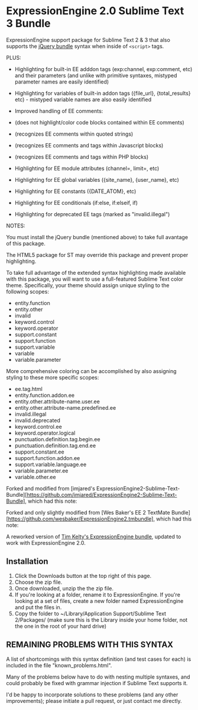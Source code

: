 ExpressionEngine 2.0 Sublime Text 3 Bundle
==========================================

ExpressionEngine support package for Sublime Text 2 &amp; 3 that also supports the [jQuery bundle](https://github.com/mrmartineau/jQuery) syntax when inside of `<script>` tags.

PLUS:

* Highlighting for built-in EE adddon tags (exp:channel, exp:comment, etc) and their parameters (and unlike with primitive syntaxes, mistyped parameter names are easily identified)

* Highlighting for variables of built-in addon tags ({file_url}, {total_results} etc) - mistyped variable names are also easily identified

* Improved handling of EE comments:
* (does not highlight/color code blocks contained within EE comments)
* (recognizes EE comments within quoted strings)
* (recognizes EE comments and tags within Javascript blocks)
* (recognizes EE comments and tags within PHP blocks)

* Highlighting for EE module attributes (channel=, limit=, etc)

* Highlighting for EE global variables ({site_name}, {user_name}, etc)

* Highlighting for EE constants ({DATE_ATOM}, etc)

* Highlighting for EE conditionals (if:else, if:elseif, if)

* Highlighting for deprecated EE tags (marked as "invalid.illegal")



NOTES:

You must install the jQuery bundle (mentioned above) to take full avantage of this package.

The HTML5 package for ST may override this package and prevent proper highlighting.

To take full advantage of the extended syntax highlighting made available with this package, you will want to use a full-featured Sublime Text color theme. Specifically, your theme should assign unique styling to the following scopes:

* entity.function
* entity.other
* invalid
* keyword.control
* keyword.operator
* support.constant
* support.function
* support.variable
* variable
* variable.parameter

More comprehensive coloring can be accomplished by also assigning styling to these more specific scopes:

* ee.tag.html
* entity.function.addon.ee
* entity.other.attribute-name.user.ee
* entity.other.attribute-name.predefined.ee
* invalid.illegal
* invalid.deprecated
* keyword.control.ee
* keyword.operator.logical
* punctuation.definition.tag.begin.ee
* punctuation.definition.tag.end.ee
* support.constant.ee
* support.function.addon.ee
* support.variable.language.ee
* variable.parameter.ee
* variable.other.ee

Forked and modified from [imjared's ExpressionEngine2-Sublime-Text-Bundle][https://github.com/imjared/ExpressionEngine2-Sublime-Text-Bundle], which had this note:

Forked and only slightly modified from [Wes Baker's EE 2 TextMate Bundle][https://github.com/wesbaker/ExpressionEngine2.tmbundle], which had this note:

A reworked version of [Tim Kelty's ExpressionEngine bundle](http://github.com/timkelty/expressionengine-tweaked-tmbundle), updated to work with ExpressionEngine 2.0.

Installation
------------

1. Click the Downloads button at the top right of this page.
2. Choose the zip file.
3. Once downloaded, unzip the the zip file.
4. If you're looking at a folder, rename it to ExpressionEngine. If you're looking at a set of files, create a new folder named ExpressionEngine and put the files in.
5. Copy the folder to ~/Library/Application Support/Sublime Text 2/Packages/ (make sure this is the Library inside your home folder, not the one in the root of your hard drive)





REMAINING PROBLEMS WITH THIS SYNTAX
-----------------------------------

A list of shortcomings with this syntax definition (and test cases for each) is included in the file "known_problems.html".

Many of the problems below have to do with nesting multiple syntaxes, and could probably be fixed with grammar injection if Sublime Text supports it.

I'd be happy to incorporate solutions to these problems (and any other improvements); please initiate a pull request, or just contact me directly.
